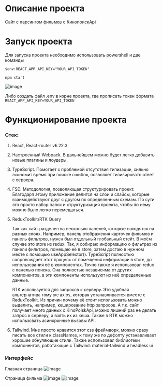 # Описание проекта

Сайт с парсингом фильмов с КинопоискApi

# Запуск проекта

Для запуска проекта необходимо использовать powershell и две команды

`$env:REACT_APP_API_KEY="YOUR_API_TOKEN"`

`npm start`

![image](https://github.com/bruhmagedon/kinopoisk/assets/99552300/da426ef3-d69b-4ec9-9b04-b39ff9729f71)

Либо создать файл .env в корне проекта, где прописать токен формата `REACT_APP_API_KEY=YOUR_API_TOKEN`

# Функционирование проекта

### Стек:

1. React, React-router v6.22.3.
2. Настроенный Webpack. В дальнейшем можно будет легко добавить новые плагины и лоудеры.
3. TypeScript. Помогает с проблемой отсутствия типизации, сильно экономит время при поиске ошибок, позволяет типизировать ответ с сервера.
4. FSD. Методология, позволяющая структурировать проект. Благодаря этому приложение делится на слои и слайсы, которые взаимодействуют друг с другом по определенным схемам. По сути это просто набор папок и структуризация проекта, чтобы по нему можно было легко перемещаться.
5. ReduxToolkit/RTK Query
    
    Так как сайт разделен на несколько панелей, которые находятся на разных слоях. Например, панель отображения карточек фильмов и панель фильтров, нужен был отдельный глобальный стейт. В моём случае это store из redux. Так, я собираю информацию о фильтрах из панели фильтров, помещаю её в store, затем достаю в нужном месте с помощью useAppSelector(). TypeScript полностью сопровождает этот процесс от помещения информации в store, до использования её в компонентах. Точно также я использовал redux с панелью поиска. Она полностью независима от других компонентов, а эти компоненты используют из неё определенные данные.
    
    RTK используется для запросов к серверу. Это удобная альтернатива тому же axios, которая устанавливается вместе с ReduxToolkit. Из причин почему её стоит использовать можно выделить, например, кеширование http запросов. А т.к. сайт получает много данных с KinoPoiskApi, можно лишний раз не делать запрос к серверу, а взять их из кеша. Также в RTK можно использовать асинхронные вызовы API.
    
6. Tailwind. Мне просто нравится этот css фреймворк, можно сразу писать все стили к classNames, к тому же по дефолту устанавливает хорошие обнуляющие стили. Также использовал библиотеки компонентов, работающие с Tailwind: material-tailwind и headless ui

### Интерфейс 
Главная страница
![image](https://github.com/bruhmagedon/kinopoisk/assets/99552300/07b57d29-93d2-4d83-9732-75395cdbf611)

Страница фильма
![image](https://github.com/bruhmagedon/kinopoisk/assets/99552300/816c519a-7e76-4bdc-b4d9-cb330d7f862d)
![image](https://github.com/bruhmagedon/kinopoisk/assets/99552300/02c61aea-551f-411f-8cbc-ab73f183c918)

